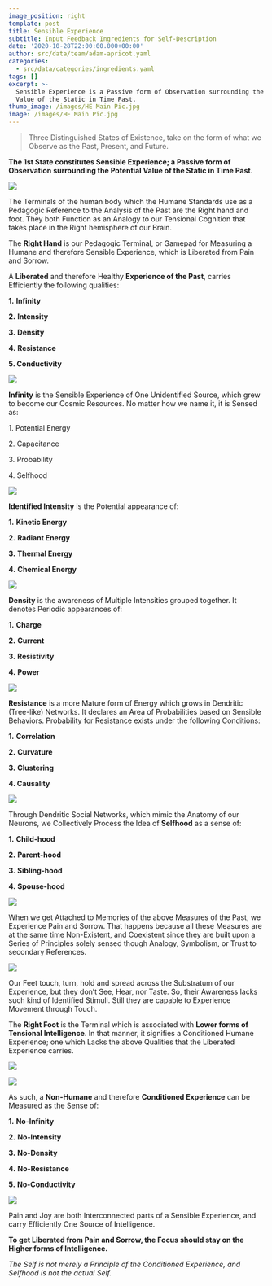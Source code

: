 ```yaml
---
image_position: right
template: post
title: Sensible Experience
subtitle: Input Feedback Ingredients for Self-Description
date: '2020-10-28T22:00:00.000+00:00'
author: src/data/team/adam-apricot.yaml
categories:
  - src/data/categories/ingredients.yaml
tags: []
excerpt: >-
  Sensible Experience is a Passive form of Observation surrounding the Potential
  Value of the Static in Time Past.
thumb_image: /images/HE Main Pic.jpg
image: /images/HE Main Pic.jpg
---
```

> Three Distinguished States of Existence, take on the form of what we Observe as the Past, Present, and Future.

**The 1st State constitutes Sensible Experience; a Passive form of Observation surrounding the Potential Value of the Static in Time Past.**

![](https://cdn-images-1.medium.com/max/906/1*9XiBZlo49_gD0YDzmaHEOQ.png)

The Terminals of the human body which the Humane Standards use as a Pedagogic Reference to the Analysis of the Past are the Right hand and foot. They both Function as an Analogy to our Tensional Cognition that takes place in the Right hemisphere of our Brain.

The **Right Hand** is our Pedagogic Terminal, or Gamepad for Measuring a Humane and therefore Sensible Experience, which is Liberated from Pain and Sorrow.

A **Liberated** and therefore Healthy **Experience of the Past**, carries Efficiently the following qualities:

**1.** **Infinity**

**2.** **Intensity**

**3.** **Density**

**4.** **Resistance**

**5. Conductivity**

![](https://cdn-images-1.medium.com/max/906/1*iIycm-_iJk0ZBjldTcYafA.png)

**Infinity** is the Sensible Experience of One Unidentified Source, which grew to become our Cosmic Resources. No matter how we name it, it is Sensed as:

1\. Potential Energy

2\. Capacitance

3\. Probability

4\. Selfhood

![](https://cdn-images-1.medium.com/max/906/1*xWZfpwCHuK9TAquRagvN4w.png)

**Identified Intensity** is the Potential appearance of:

**1.** **Kinetic Energy**

**2.** **Radiant Energy**

**3.** **Thermal Energy**

**4.** **Chemical Energy**

![](https://cdn-images-1.medium.com/max/906/1*i4ISch-rQRCkmRduriBjQA.png)

**Density** is the awareness of Multiple Intensities grouped together. It denotes Periodic appearances of:

**1.** **Charge**

**2.** **Current**

**3.** **Resistivity**

**4.** **Power**

![](https://cdn-images-1.medium.com/max/906/1*GSGaFIYG6g9HVBQlYf77YA.png)

**Resistance** is a more Mature form of Energy which grows in Dendritic (Tree-like) Networks. It declares an Area of Probabilities based on Sensible Behaviors. Probability for Resistance exists under the following Conditions:

**1.** **Correlation**

**2.** **Curvature**

**3.** **Clustering**

**4. Causality**

![](https://cdn-images-1.medium.com/max/906/1*-79oXG1pG0gYXiSWZ5-udg.png)

Through Dendritic Social Networks, which mimic the Anatomy of our Neurons, we Collectively Process the Idea of **Selfhood** as a sense of:

**1.** **Child-hood**

**2.** **Parent-hood**

**3.** **Sibling-hood**

**4.** **Spouse-hood**

![](https://cdn-images-1.medium.com/max/906/1*wA2RcyNC66aj8UsaETKWUQ.png)

When we get Attached to Memories of the above Measures of the Past, we Experience Pain and Sorrow. That happens because all these Measures are at the same time Non-Existent, and Coexistent since they are built upon a Series of Principles solely sensed though Analogy, Symbolism, or Trust to secondary References.

![](https://cdn-images-1.medium.com/max/906/1*4zHNn2zuDansEacWsBi_gg.png)

Our Feet touch, turn, hold and spread across the Substratum of our Experience, but they don’t See, Hear, nor Taste. So, their Awareness lacks such kind of Identified Stimuli. Still they are capable to Experience Movement through Touch.

The **Right Foot** is the Terminal which is associated with **Lower forms of Tensional Intelligence**. In that manner, it signifies a Conditioned Humane Experience; one which Lacks the above Qualities that the Liberated Experience carries.

![](https://cdn-images-1.medium.com/max/906/1*F83Lcl3bmsvAvZGJPYaixw.png)

![](https://cdn-images-1.medium.com/max/906/1*meVEanVFL3IVlCrCV9UOgQ.png)

As such, a **Non-Humane** and therefore **Conditioned Experience** can be Measured as the Sense of:

**1.** **No-Infinity**

**2.** **No-Intensity**

**3.** **No-Density**

**4.** **No-Resistance**

**5.** **No-Conductivity**

![](https://cdn-images-1.medium.com/max/906/1*zZspVleBq8RqyvI_asHYiw.png)

Pain and Joy are both Interconnected parts of a Sensible Experience, and carry Efficiently One Source of Intelligence.

**To get Liberated from Pain and Sorrow, the Focus should stay on the Higher forms of Intelligence.**

_The Self is not merely a Principle of the Conditioned Experience, and Selfhood is not the actual Self._